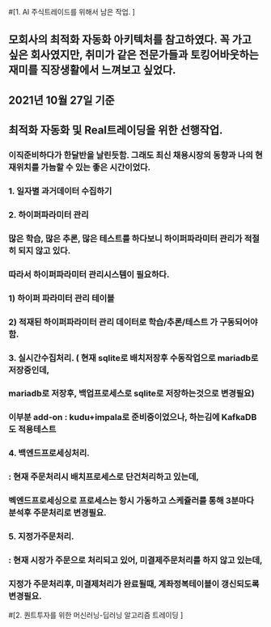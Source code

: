#[1. AI 주식트레이드를 위해서 남은 작업. ]
## 모회사의 최적화 자동화 아키텍처를 참고하였다. 꼭 가고 싶은 회사였지만, 취미가 같은 전문가들과 토킹어바웃하는 재미를 직장생활에서 느껴보고 싶었다.

## 2021년 10월 27일 기준 
## 최적화 자동화 및 Real트레이딩을 위한 선행작업.

### 이직준비하다가 한달반을 날린듯함. 그래도 최신 채용시장의 동향과 나의 현재위치를 가늠할 수 있는 좋은 시간이었다.
### 1. 일자별 과거데이터 수집하기
### 2. 하이퍼파라미터 관리
### 많은 학습, 많은 추론, 많은 테스트를 하다보니 하이퍼파라미터 관리가 적절히 되지 않고 있다.
### 따라서 하이퍼파라미터 관리시스템이 필요하다.
### 1) 하이퍼 파라미터 관리 테이블
### 2) 적재된 하이퍼파라미터 관리 데이터로 학습/추론/테스트 가 구동되어야함.
### 3. 실시간수집처리. ( 현재 sqlite로 배치저장후 수동작업으로 mariadb로 저장중인데,
### mariadb로 저장후, 백업프로세스로 sqlite로 저장하는것으로 변경필요)
### 이부분 add-on : kudu+impala로 준비중이었으나, 하는김에 KafkaDB도 적용테스트
### 4. 백엔드프로세싱처리.
### : 현재 주문처리시 배치프로세스로 단건처리하고 있는데,
### 벡엔드프로세싱으로 프로세스는 항시 가동하고 스케쥴러를 통해 3분마다 분석후 주문처리로 변경필요.
### 5. 지정가주문처리.
### : 현재 시장가 주문으로 처리되고 있어, 미결제주문처리를 하지 않고 있는데,
### 지정가 주문처리후, 미결제처리가 완료될때, 계좌정복테이블이 갱신되도록 변경필요.

#[2. 퀀트투자를 위한 머신러닝-딥러닝 알고리즘 트레이딩 ]



